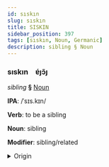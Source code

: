 ```yaml
---
id: sıskın
slug: sıskın
title: SISKIN
sidebar_position: 397
tags: [sıskın, Noun, Germanic]
description: sibling § Noun
---
```


### sıskın&emsp;<span kind="abugida">ɐ́ȷɔ̃ȷ</span>

*sibling* **§** [Noun](../../tags/Noun)

**IPA**: /ˈsɪs.kɪn/

**Verb**: to be a sibling

**Noun**: sibling

**Modifier**: sibling/related

<details>
    <summary>Origin</summary>
    Iclandic systkin /ˈsɪs(t)kɪːn/<br/>
    <em>Germanic Language Family</em>
</details>